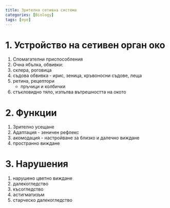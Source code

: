```yaml
---
title: Зрителна сетивна система
categories: [Biology]
tags: [eye]
---
```

# 1. Устройство на сетивен орган око
1. Спомагателни приспособления
2. Очна ябълка, обвивки:
  1. склера, роговица
  2. съдова обвивка - ирис, зеница, кръвоносни съдове, леща
  3. ретина, рецептори
     - пръчици и колбички
  4. стъкловидно тяло, изпълва вътрешността на окото

# 2. Функции
1. Зрително усещане
2. Адаптация - зеничен рефлекс
3. акомодация - настройване за близко и далечно виждане
4. пространно виждане

# 3. Нарушения
1. нарушено цветно виждане
2. далекогледство
3. късогледство
4. астигматизъм
5. старческо далекогледство 
